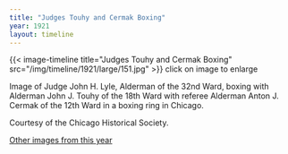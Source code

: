 ```yaml
---
title: "Judges Touhy and Cermak Boxing"
year: 1921
layout: timeline
---
```


{{< image-timeline title="Judges Touhy and Cermak Boxing" src="/img/timeline/1921/large/151.jpg" >}}
click on image to enlarge

Image of Judge John H. Lyle, Alderman of the 32nd Ward, boxing with Alderman John J. Touhy of the 18th Ward with referee Alderman Anton J. Cermak of the 12th Ward in a boxing ring in Chicago. 

Courtesy of the Chicago Historical Society. 

[Other images from this year](/historical/timeline/1921)